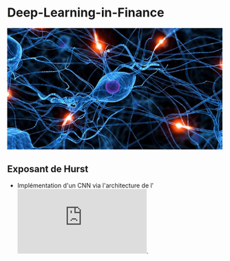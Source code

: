 # Deep-Learning-in-Finance

<img src="img/opening.jpeg" width="500"> 

## Exposant de Hurst

- Implémentation d'un CNN via l'architecture de l'![article de H.Stone, QF (2020)](https://arxiv.org/pdf/1812.05315v3.pdf).
